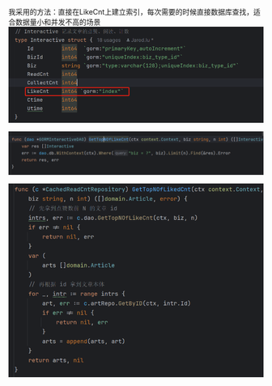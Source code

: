 我采用的方法：直接在LikeCnt上建立索引，每次需要的时候直接数据库查找，适合数据量小和并发不高的场景
![img.png](img.png)

![img_1.png](img_1.png)

![img_2.png](img_2.png)